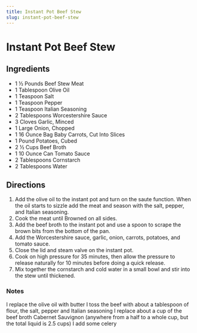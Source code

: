 ```yaml
---
title: Instant Pot Beef Stew
slug: instant-pot-beef-stew
---
```


# Instant Pot Beef Stew

## Ingredients

- 1 ½ Pounds Beef Stew Meat
- 1 Tablespoon Olive Oil
- 1 Teaspoon Salt
- 1 Teaspoon Pepper
- 1 Teaspoon Italian Seasoning
- 2 Tablespoons Worcestershire Sauce
- 3 Cloves Garlic, Minced
- 1 Large Onion, Chopped
- 1 16 Ounce Bag Baby Carrots, Cut Into Slices
- 1 Pound Potatoes, Cubed
- 2 ½ Cups Beef Broth
- 1 10 Ounce Can Tomato Sauce
- 2 Tablespoons Cornstarch
- 2 Tablespoons Water

## Directions

1. Add the olive oil to the instant pot and turn on the saute function. When the oil starts to sizzle add the meat and season with the salt, pepper, and Italian seasoning.
2. Cook the meat until Browned on all sides.
3. Add the beef broth to the instant pot and use a spoon to scrape the brown bits from the bottom of the pan.
4. Add the Worcestershire sauce, garlic, onion, carrots, potatoes, and tomato sauce.
5. Close the lid and steam valve on the instant pot.
6. Cook on high pressure for 35 minutes, then allow the pressure to release naturally for 10 minutes before doing a quick release.
7. Mix together the cornstarch and cold water in a small bowl and stir into the stew until thickened.

### Notes

I replace the olive oil with butter
I toss the beef with about a tablespoon of flour, the salt, pepper and Italian seasoning
I replace about a cup of the beef broth Cabernet Sauvignon (anywhere from a half to a whole cup, but the total liquid is 2.5 cups)
I add some celery
